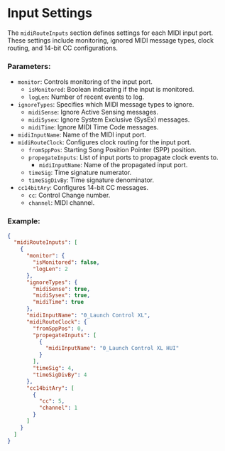 # Input Settings

The `midiRouteInputs` section defines settings for each MIDI input port. These settings include monitoring, ignored MIDI message types, clock routing, and 14-bit CC configurations.

### Parameters:
- `monitor`: Controls monitoring of the input port.
  - `isMonitored`: Boolean indicating if the input is monitored.
  - `logLen`: Number of recent events to log.
- `ignoreTypes`: Specifies which MIDI message types to ignore.
  - `midiSense`: Ignore Active Sensing messages.
  - `midiSysex`: Ignore System Exclusive (SysEx) messages.
  - `midiTime`: Ignore MIDI Time Code messages.
- `midiInputName`: Name of the MIDI input port.
- `midiRouteClock`: Configures clock routing for the input port.
  - `fromSppPos`: Starting Song Position Pointer (SPP) position.
  - `propegateInputs`: List of input ports to propagate clock events to.
    - `midiInputName`: Name of the propagated input port.
  - `timeSig`: Time signature numerator.
  - `timeSigDivBy`: Time signature denominator.
- `cc14bitAry`: Configures 14-bit CC messages.
  - `cc`: Control Change number.
  - `channel`: MIDI channel.

### Example:
```json
{
  "midiRouteInputs": [
    {
      "monitor": {
        "isMonitored": false,
        "logLen": 2
      },
      "ignoreTypes": {
        "midiSense": true,
        "midiSysex": true,
        "midiTime": true
      },
      "midiInputName": "0_Launch Control XL",
      "midiRouteClock": {
        "fromSppPos": 0,
        "propegateInputs": [
          {
            "midiInputName": "0_Launch Control XL HUI"
          }
        ],
        "timeSig": 4,
        "timeSigDivBy": 4
      },
      "cc14bitAry": [
        {
          "cc": 5,
          "channel": 1
        }
      ]
    }
  ]
}
```
